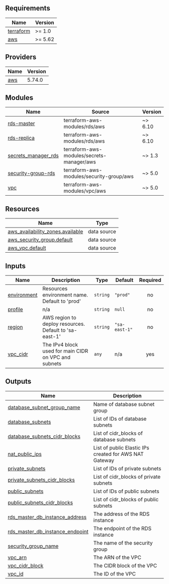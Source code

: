 ## Requirements

| Name | Version |
|------|---------|
| <a name="requirement_terraform"></a> [terraform](#requirement\_terraform) | >= 1.0 |
| <a name="requirement_aws"></a> [aws](#requirement\_aws) | >= 5.62 |

## Providers

| Name | Version |
|------|---------|
| <a name="provider_aws"></a> [aws](#provider\_aws) | 5.74.0 |

## Modules

| Name | Source | Version |
|------|--------|---------|
| <a name="module_rds-master"></a> [rds-master](#module\_rds-master) | terraform-aws-modules/rds/aws | ~> 6.10 |
| <a name="module_rds-replica"></a> [rds-replica](#module\_rds-replica) | terraform-aws-modules/rds/aws | ~> 6.10 |
| <a name="module_secrets_manager_rds"></a> [secrets\_manager\_rds](#module\_secrets\_manager\_rds) | terraform-aws-modules/secrets-manager/aws | ~> 1.3 |
| <a name="module_security-group-rds"></a> [security-group-rds](#module\_security-group-rds) | terraform-aws-modules/security-group/aws | ~> 5.0 |
| <a name="module_vpc"></a> [vpc](#module\_vpc) | terraform-aws-modules/vpc/aws | ~> 5.0 |

## Resources

| Name | Type |
|------|------|
| [aws_availability_zones.available](https://registry.terraform.io/providers/hashicorp/aws/latest/docs/data-sources/availability_zones) | data source |
| [aws_security_group.default](https://registry.terraform.io/providers/hashicorp/aws/latest/docs/data-sources/security_group) | data source |
| [aws_vpc.default](https://registry.terraform.io/providers/hashicorp/aws/latest/docs/data-sources/vpc) | data source |

## Inputs

| Name | Description | Type | Default | Required |
|------|-------------|------|---------|:--------:|
| <a name="input_environment"></a> [environment](#input\_environment) | Resources environment name. Default to 'prod' | `string` | `"prod"` | no |
| <a name="input_profile"></a> [profile](#input\_profile) | n/a | `string` | `null` | no |
| <a name="input_region"></a> [region](#input\_region) | AWS region to deploy resources. Default to 'sa-east-1' | `string` | `"sa-east-1"` | no |
| <a name="input_vpc_cidr"></a> [vpc\_cidr](#input\_vpc\_cidr) | The IPv4 block used for main CIDR on VPC and subnets | `any` | n/a | yes |

## Outputs

| Name | Description |
|------|-------------|
| <a name="output_database_subnet_group_name"></a> [database\_subnet\_group\_name](#output\_database\_subnet\_group\_name) | Name of database subnet group |
| <a name="output_database_subnets"></a> [database\_subnets](#output\_database\_subnets) | List of IDs of database subnets |
| <a name="output_database_subnets_cidr_blocks"></a> [database\_subnets\_cidr\_blocks](#output\_database\_subnets\_cidr\_blocks) | List of cidr\_blocks of database subnets |
| <a name="output_nat_public_ips"></a> [nat\_public\_ips](#output\_nat\_public\_ips) | List of public Elastic IPs created for AWS NAT Gateway |
| <a name="output_private_subnets"></a> [private\_subnets](#output\_private\_subnets) | List of IDs of private subnets |
| <a name="output_private_subnets_cidr_blocks"></a> [private\_subnets\_cidr\_blocks](#output\_private\_subnets\_cidr\_blocks) | List of cidr\_blocks of private subnets |
| <a name="output_public_subnets"></a> [public\_subnets](#output\_public\_subnets) | List of IDs of public subnets |
| <a name="output_public_subnets_cidr_blocks"></a> [public\_subnets\_cidr\_blocks](#output\_public\_subnets\_cidr\_blocks) | List of cidr\_blocks of public subnets |
| <a name="output_rds_master_db_instance_address"></a> [rds\_master\_db\_instance\_address](#output\_rds\_master\_db\_instance\_address) | The address of the RDS instance |
| <a name="output_rds_master_db_instance_endpoint"></a> [rds\_master\_db\_instance\_endpoint](#output\_rds\_master\_db\_instance\_endpoint) | The endpoint of the RDS instance |
| <a name="output_security_group_name"></a> [security\_group\_name](#output\_security\_group\_name) | The name of the security group |
| <a name="output_vpc_arn"></a> [vpc\_arn](#output\_vpc\_arn) | The ARN of the VPC |
| <a name="output_vpc_cidr_block"></a> [vpc\_cidr\_block](#output\_vpc\_cidr\_block) | The CIDR block of the VPC |
| <a name="output_vpc_id"></a> [vpc\_id](#output\_vpc\_id) | The ID of the VPC |
